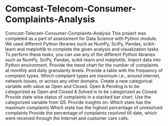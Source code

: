 # Comcast-Telecom-Consumer-Complaints-Analysis
Comcast-Telecom-Consumer-Complaints-Analysis This project was completed as a part of assessment for Data Science with Python module. We used different Python libraries such as NumPy, SciPy, Pandas, scikit-learn and matplotlib to complete the given analysis and visualization tasks  To perform these tasks, you can use any of the different Python libraries such as NumPy, SciPy, Pandas, scikit-learn and matplotlib.  Import data into Python environment. Provide the trend chart for the number of complaints at monthly and daily granularity levels. Provide a table with the frequency of complaint types. Which complaint types are maximum i.e., around internet, network issues, or across any other domains. Create a new categorical variable with value as Open and Closed. Open &amp; Pending is to be categorized as Open and Closed &amp; Solved is to be categorized as Closed. Provide state wise status of complaints in a stacked bar chart. Use the categorized variable from Q5. Provide insights on: Which state has the maximum complaints Which state has the highest percentage of unresolved complaints Provide the percentage of complaints resolved till date, which were received through the Internet and customer care calls.
